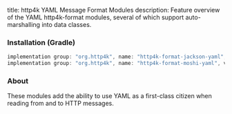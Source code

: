 title: http4k YAML Message Format Modules
description: Feature overview of the YAML http4k-format modules, several of which support auto-marshalling into data classes.

### Installation (Gradle)

```groovy
implementation group: "org.http4k", name: "http4k-format-jackson-yaml", version: "4.32.3.0"
implementation group: "org.http4k", name: "http4k-format-moshi-yaml", version: "4.32.3.0"
```

### About
These modules add the ability to use YAML as a first-class citizen when reading from and to HTTP messages. 

[http4k]: https://http4k.org
